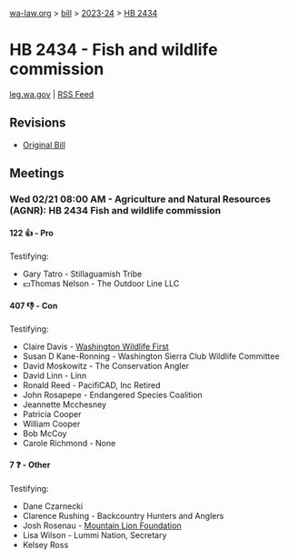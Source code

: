 [wa-law.org](/) > [bill](/bill/) > [2023-24](/bill/2023-24/) > [HB 2434](/bill/2023-24/hb/2434/)

# HB 2434 - Fish and wildlife commission
[leg.wa.gov](https://app.leg.wa.gov/billsummary?BillNumber=2434&Year=2023&Initiative=false) | [RSS Feed](./rss.xml)

## Revisions
* [Original Bill](1/)

## Meetings
### Wed 02/21 08:00 AM - Agriculture and Natural Resources (AGNR): HB 2434 Fish and wildlife commission
#### 122 👍 - Pro
Testifying:
* Gary Tatro - Stillaguamish Tribe
* 💵Thomas Nelson - The Outdoor Line LLC

#### 407 👎 - Con
Testifying:
* Claire Davis - [Washington Wildlife First](/org/washington_wildlife_first/)
* Susan D Kane-Ronning - Washington Sierra Club Wildlife Committee
* David Moskowitz - The Conservation Angler
* David Linn - Linn
* Ronald Reed - PacifiCAD, Inc Retired
* John Rosapepe - Endangered Species Coalition
* Jeannette Mcchesney
* Patricia Cooper
* William Cooper
* Bob McCoy
* Carole Richmond - None

#### 7 ❓ - Other
Testifying:
* Dane Czarnecki
* Clarence Rushing - Backcountry Hunters and Anglers
* Josh Rosenau - [Mountain Lion Foundation](/org/mountain_lion_foundation/)
* Lisa Wilson - Lummi Nation, Secretary
* Kelsey Ross
